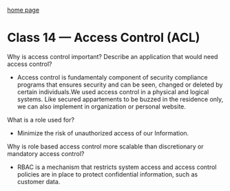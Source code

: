 [home page](https://henok-6411.github.io/reading-notes)

# Class 14 — Access Control (ACL)


Why is access control important? Describe an application that would need access control?
 *  Access control is fundamentaly component of security compliance programs that ensures security and can be  seen, changed or deleted by certain individuals.We used access control in a physical and logical systems. Like secured appartements to be buzzed in the residence only, we can also implement in organization or personal website.
 
What is a role used for?

 *  Minimize the risk of unauthorized access of our Information.
 
Why is role based access control more scalable than discretionary or mandatory access control?

 *  RBAC is a mechanism that restricts system access and access control policies are in place to protect confidential information, such as customer data.
